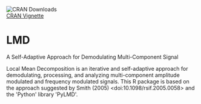 ![CRAN Downloads](https://cranlogs.r-pkg.org/badges/grand-total/LMD)<br>
[CRAN Vignette](https://cran.r-project.org/web/packages/LMD/vignettes/Getting_Started_with_LMD.html)

# LMD

A Self-Adaptive Approach for Demodulating Multi-Component Signal

Local Mean Decomposition is an iterative and self-adaptive approach for demodulating, processing, and analyzing multi-component amplitude modulated and frequency modulated signals. This R package is based on the approach suggested by Smith (2005) \<doi:10.1098/rsif.2005.0058\> and the 'Python' library 'PyLMD'.

